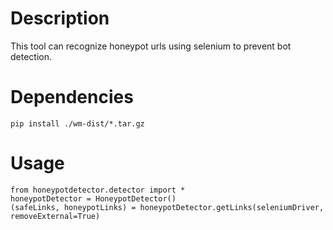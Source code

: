 # Description

This tool can recognize honeypot urls using selenium to prevent bot detection.

# Dependencies

    pip install ./wm-dist/*.tar.gz

# Usage

	from honeypotdetector.detector import *
	honeypotDetector = HoneypotDetector()
    (safeLinks, honeypotLinks) = honeypotDetector.getLinks(seleniumDriver, removeExternal=True)